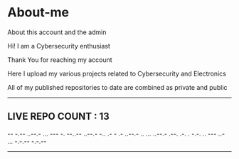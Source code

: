 # About-me
About this account and the admin

Hi! I am a Cybersecurity enthusiast

Thank You for reaching my account

Here I upload my various projects related to Cybersecurity and Electronics

All of my published repositories to date are combined as private and public

---
## LIVE REPO COUNT : 13

-- -.-- ..--.- ... --- -. --..-- ..--.- -.. .- - .- ..--.- .. ... ..--.- .--. .-. . -.-. .. --- ..- ... -.-.-- -.-.--

---
